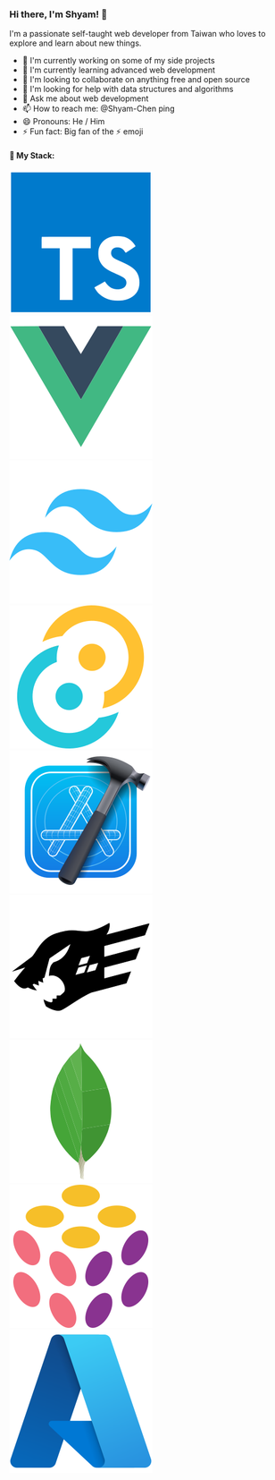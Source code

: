 ### Hi there, I'm Shyam! 👋

I'm a passionate self-taught web developer from Taiwan who loves to explore and learn about new things.

- 🔭 I'm currently working on some of my side projects
- 🌱 I'm currently learning advanced web development
- 👯 I'm looking to collaborate on anything free and open source
- 🤔 I'm looking for help with data structures and algorithms
- 💬 Ask me about web development
- 📫 How to reach me: @Shyam-Chen ping
- 😄 Pronouns: He / Him
- ⚡ Fun fact: Big fan of the ⚡ emoji

#### 🚀 My Stack:

<span>
  <img src="./devicon--typescript.svg" />
  <img src="./devicon--vuejs.svg" />
  <img src="./devicon--tailwindcss.svg" />
  <img src="./devicon--tauri.svg" />
  <img src="./devicon--xcode.svg" />
  <picture>
    <source media="(prefers-color-scheme: dark)" srcset="./devicon--fastify-dark.svg" />
    <source media="(prefers-color-scheme: light)" srcset="./devicon--fastify-light.svg" />
    <img src="./devicon--fastify.svg" />
  </picture>
  <img src="./devicon--mongodb.svg" />
  <img src="./devicon--pulumi.svg" />
  <img src="./devicon--azure.svg" />
</span>
